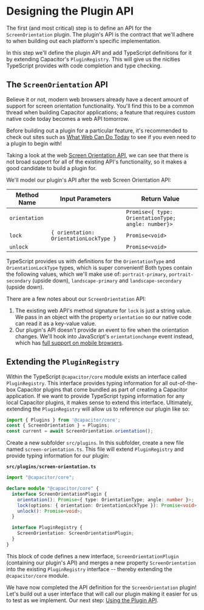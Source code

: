 # Designing the Plugin API

The first (and most critical) step is to define an API for the `ScreenOrientation` plugin. The plugin's API is the contract that we'll adhere to when building out each platform's specific implementation.

In this step we'll define the plugin API and add TypeScript definitions for it by extending Capacitor's `PluginRegistry`. This will give us the nicities TypeScript provides with code completion and type checking.

## The `ScreenOrientation` API

Believe it or not, modern web browsers already have a decent amount of support for screen orientation functionality. You'll find this to be a common thread when building Capacitor applications; a feature that requires custom native code today becomes a web API tomorrow.

Before building out a plugin for a particular feature, it's recommended to check out sites such as [What Web Can Do Today](https://whatwebcando.today/) to see if you even need to a plugin to begin with!

Taking a look at the web [Screen Orientation API](https://whatwebcando.today/screen-orientation.html), we can see that there is not broad support for all of the existing API's functionality, so it makes a good candidate to build a plugin for.

We'll model our plugin's API after the web Screen Orientation API:

| Method Name   | Input Parameters                       | Return Value                                       |
| ------------- | -------------------------------------- | -------------------------------------------------- |
| `orientation` |                                        | `Promise<{ type: OrientationType; angle: number}>` |
| `lock`        | `{ orientation: OrientationLockType }` | `Promise<void>`                                    |
| `unlock`      |                                        | `Promise<void>`                                    |

TypeScript provides us with definitions for the `OrientationType` and `OrientationLockType` types, which is super convenient! Both types contain the following values, which we'll make use of: `portrait-primary`, `portrait-secondary` (upside down), `landscape-primary` and `landscape-secondary` (upside down).

There are a few notes about our `ScreenOrientation` API:

1. The existing web API's method signature for `lock` is just a string value. We pass in an object with the property `orientation` so our native code can read it as a key-value value.
2. Our plugin's API doesn't provide an event to fire when the orientation changes. We'll hook into JavaScript's `orientationchange` event instead, which has [full support on mobile browsers](https://developer.mozilla.org/en-US/docs/Web/API/Window/orientationchange_event).

## Extending the `PluginRegistry`

Within the TypeScript `@capacitor/core` module exists an interface called `PluginRegistry`. This interface provides typing information for all out-of-the-box Capacitor plugins that come bundled as part of creating a Capacitor application. If we want to provide TypeScript typing information for any local Capacitor plugins, it makes sense to extend this interface. Ultimately, extending the `PluginRegistry` will allow us to reference our plugin like so:

```TypeScript
import { Plugins } from '@capacitor/core';
const { ScreenOrientation } = Plugins;
const current = await ScreenOrientation.orientation();
```

Create a new subfolder `src/plugins`. In this subfolder, create a new file named `screen-orientation.ts`. This file will extend `PluginRegistry` and provide typing information for our plugin:

**`src/plugins/screen-orientation.ts`**

```TypeScript
import "@capacitor/core";

declare module "@capacitor/core" {
  interface ScreenOrientationPlugin {
    orientation(): Promise<{ type: OrientationType; angle: number }>;
    lock(options: { orientation: OrientationLockType }): Promise<void>;
    unlock(): Promise<void>;
  }

  interface PluginRegistry {
    ScreenOrientation: ScreenOrientationPlugin;
  }
}
```

This block of code defines a new interface, `ScreenOrientationPlugin` (containing our plugin's API) and merges a new property `ScreenOrientation` into the existing `PluginRegistry` interface -- thereby extending the `@capacitor/core` module.

We have now completed the API definition for the `ScreenOrientation` plugin! Let's build out a user interface that will call our plugin making it easier for us to test as we implement. Our next step: [Using the Plugin API](/docs/calling-plugin.md).
